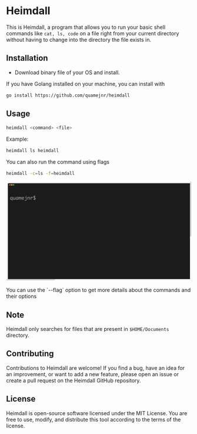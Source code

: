 # Heimdall
This is Heimdall, a program that allows you to run your basic shell commands like `cat, ls, code` on a file right from your current directory without having to change into the directory the file exists in.

## Installation
- Download binary file of your OS and install.

If you have Golang installed on your machine, you can install with 
```sh
go install https://github.com/quamejnr/heimdall 
```
## Usage

```sh
heimdall <command> <file>
```
Example:
```sh
heimdall ls heimdall
```
You can also run the command using flags
```sh
heimdall -c=ls -f=heimdall
```
<p align="center"><img src="./assets/demo.gif?raw=true"/></p>
You can use the `--flag` option to get more details about the commands and their options

## Note
Heimdall only searches for files that are present in `$HOME/Documents` directory.

## Contributing
Contributions to Heimdall are welcome! If you find a bug, have an idea for an improvement, or want to add a new feature, please open an issue or create a pull request on the Heimdall GitHub repository.
## License
Heimdall is open-source software licensed under the MIT License. You are free to use, modify, and distribute this tool according to the terms of the license.
